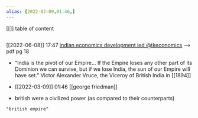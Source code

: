 ```yaml
---
alias: [2022-03-09,01:46,]
---
```

[[]]
table of content
```toc
```

[[2022-06-08]] 17:47 [indian economics development ied @tkeconomics](https://t.me/tkeconomics/6) --> pdf pg 18
- “India is the pivot of our Empire... If the Empire loses any other part of its Dominion we can survive, but if we lose India, the sun of our Empire will have set.”
			Victor Alexander Vruce, the Viceroy of British India in [[1894]]

- [[2022-03-09]] 01:46 [[george friedman]]
- british were a civilized power (as compared to their counterparts)
```query
"british empire"
```